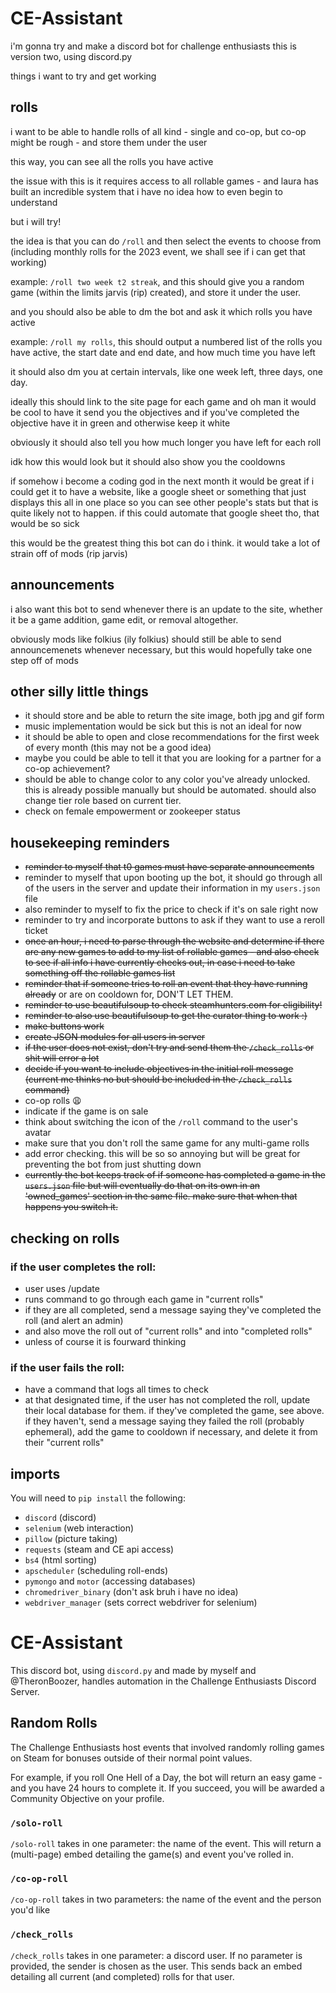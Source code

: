 # CE-Assistant
i'm gonna try and make a discord bot for challenge enthusiasts
this is version two, using discord.py

things i want to try and get working


## rolls
i want to be able to handle rolls of all kind - single and co-op, but co-op might be rough - and store them under the user

this way, you can see all the rolls you have active

the issue with this is it requires access to all rollable games - and laura has built an incredible system that i have no idea how to even begin to understand

but i will try!

the idea is that you can do `/roll` and then select the events to choose from (including monthly rolls for the 2023 event, we shall see if i can get that working)

example: `/roll two week t2 streak`, and this should give you a random game (within the limits jarvis (rip) created), and store it under the user.

and you should also be able to dm the bot and ask it which rolls you have active 

example: `/roll my rolls`, this should output a numbered list of the rolls you have active, the start date and end date, and how much time you have left

it should also dm you at certain intervals, like one week left, three days, one day.

ideally this should link to the site page for each game and oh man it would be cool to have it send you the objectives and if you've completed the objective have it in green and otherwise keep it white

obviously it should also tell you how much longer you have left for each roll

idk how this would look but it should also show you the cooldowns

if somehow i become a coding god in the next month it would be great if i could get it to have a website, like a google sheet or something that just displays this all in one place so you can see other people's stats but that is quite likely not to happen. if this could automate that google sheet tho, that would be so sick

this would be the greatest thing this bot can do i think. it would take a lot of strain off of mods (rip jarvis)

## announcements

i also want this bot to send whenever there is an update to the site, whether it be a game addition, game edit, or removal altogether.

obviously mods like folkius (ily folkius) should still be able to send announcemenets whenever necessary, but this would hopefully take one step off of mods

## other silly little things

- it should store and be able to return the site image, both jpg and gif form
- music implementation would be sick but this is not an ideal for now
- it should be able to open and close recommendations for the first week of every month (this may not be a good idea)
- maybe you could be able to tell it that you are looking for a partner for a co-op achievement?
- should be able to change color to any color you've already unlocked. this is already possible manually but should be automated. should also change tier role based on current tier.
- check on female empowerment or zookeeper status

## housekeeping reminders
- ~~reminder to myself that t0 games must have separate announcements~~
- reminder to myself that upon booting up the bot, it should go through all of the users in the server and update their information in my `users.json` file
- also reminder to myself to fix the price to check if it's on sale right now
- reminder to try and incorporate buttons to ask if they want to use a reroll ticket
- ~~once an hour, i need to parse through the website and determine if there are any new games to add to my list of rollable games - and also check to see if all info i have currently checks out, in case i need to take something off the rollable games list~~
- ~~reminder that if someone tries to roll an event that they have running already~~ or are on cooldown for, DON'T LET THEM.
- ~~reminder to use beautifulsoup to check steamhunters.com for eligibility!~~
- ~~reminder to also use beautifulsoup to get the curator thing to work :)~~
- ~~make buttons work~~
- ~~create JSON modules for all users in server~~
- ~~if the user does not exist, don't try and send them the `/check_rolls` or shit will error a lot~~
- ~~decide if you want to include objectives in the initial roll message (current me thinks no but should be included in the `/check_rolls` command)~~
- co-op rolls 😩
- indicate if the game is on sale
- think about switching the icon of the `/roll` command to the user's avatar
- make sure that you don't roll the same game for any multi-game rolls
- add error checking. this will be so so annoying but will be great for preventing the bot from just shutting down
- ~~currently the bot keeps track of if someone has completed a game in the `users.json` file but will eventually do that on its own in an 'owned_games' section in the same file. make sure that when that happens you switch it.~~

## checking on rolls
### if the user completes the roll:
- user uses /update
- runs command to go through each game in "current rolls"
- if they are all completed, send a message saying they've completed the roll (and alert an admin)
- and also move the roll out of "current rolls" and into "completed rolls"
- unless of course it is fourward thinking

### if the user fails the roll:
- have a command that logs all times to check
- at that designated time, if the user has not completed the roll, update their local database for them. if they've completed the game, see above. if they haven't, send a message saying they failed the roll (probably ephemeral), add the game to cooldown if necessary, and delete it from their "current rolls"

## imports

You will need to `pip install` the following:

- `discord` (discord)
- `selenium` (web interaction)
- `pillow` (picture taking)
- `requests` (steam and CE api access)
- `bs4` (html sorting)
- `apscheduler` (scheduling roll-ends)
- `pymongo` and `motor` (accessing databases)
- `chromedriver_binary` (don't ask bruh i have no idea)
- `webdriver_manager` (sets correct webdriver for selenium)


# CE-Assistant
This discord bot, using `discord.py` and made by myself and @TheronBoozer, handles automation in the Challenge Enthusiasts Discord Server.

## Random Rolls
The Challenge Enthusiasts host events that involved randomly rolling games on Steam for bonuses outside of their normal point values.

For example, if you roll One Hell of a Day, the bot will return an easy game - and you have 24 hours to complete it. If you succeed, you will be awarded a Community Objective on your profile.

### `/solo-roll`
`/solo-roll` takes in one parameter: the name of the event. This will return a (multi-page) embed detailing the game(s) and event you've rolled in.

### `/co-op-roll`
`/co-op-roll` takes in two parameters: the name of the event and the person you'd like 

### `/check_rolls`
`/check_rolls` takes in one parameter: a discord user. If no parameter is provided, the sender is chosen as the user. This sends back an embed detailing all current (and completed) rolls for that user.